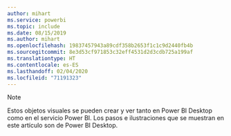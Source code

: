```yaml
---
author: mihart
ms.service: powerbi
ms.topic: include
ms.date: 08/15/2019
ms.author: mihart
ms.openlocfilehash: 19837457943a89cdf358b2653f1c1c9d2440fb4b
ms.sourcegitcommit: 8e3d53cf971853c32eff4531d2d3cdb725a199af
ms.translationtype: HT
ms.contentlocale: es-ES
ms.lasthandoff: 02/04/2020
ms.locfileid: "71191323"
---
```

>[!NOTE]
>Estos objetos visuales se pueden crear y ver tanto en Power BI Desktop como en el servicio Power BI. Los pasos e ilustraciones que se muestran en este artículo son de Power BI Desktop. 
